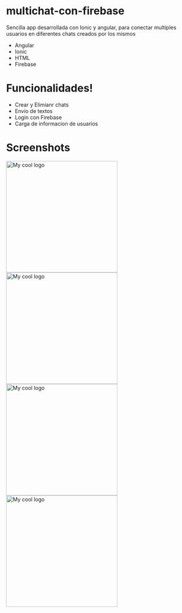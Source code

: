 # multichat-con-firebase

Sencilla app desarrollada con Ionic y angular, para conectar multiples usuarios en diferentes chats creados por los mismos

  - Angular
  - Ionic
  - HTML
  - Firebase

# Funcionalidades!

  - Crear y Elimianr chats
  - Envio de textos
  - Login con Firebase
  - Carga de informacion de usuarios
  
# Screenshots
<div style="display="flex">
<img width="300px" src="https://firebasestorage.googleapis.com/v0/b/formulario-179af.appspot.com/o/repositories%2F2a.PNG?alt=media&token=d9a7000a-235f-4aef-9695-81b411eba2c0" alt="My cool logo"/>
<img width="300px" src="https://firebasestorage.googleapis.com/v0/b/formulario-179af.appspot.com/o/repositories%2F2b.PNG?alt=media&token=430e31a5-1568-49b6-b1a4-9f328f265af4" alt="My cool logo"/>
<img width="300px" src="https://firebasestorage.googleapis.com/v0/b/formulario-179af.appspot.com/o/repositories%2F2c.PNG?alt=media&token=d2fb3bdf-86ad-47f9-ac9a-ba358dbed34b" alt="My cool logo"/>
<img width="300px" src="https://firebasestorage.googleapis.com/v0/b/formulario-179af.appspot.com/o/repositories%2F2d.PNG?alt=media&token=8e03dbe6-9525-4cdd-bb7e-908dc3a4ea51" alt="My cool logo"/>
</div>

